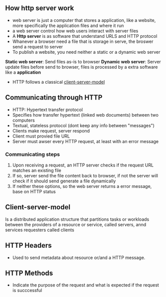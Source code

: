 ## How http server work
- web server is just a computer that stores a application, like a website, more specifically the application files and where it run
- a web server control how web users interact with server files
- A **Http server** is as software that understand URLS and HTTP protocol
- Whanever a browser need a file that is storage in serve, the broswer send a request to server
- To publish a website, you need neither a static or a dynamic web server

**Static web server**: Send files as-is to browser
**Dynamic web server**: Server update files before send to browser, files is processed by a extra software like a **application**

- HTTP follows a classical [client-server-model](##client-server-model)

## Communicating through HTTP

- HTTP: Hypertext transfer protocol
- Specifies how transfer hypertext (linked web documents) between two computers
- Textual, stateless protocol (dont keep any info between "messages")
- Clients make request, server respond
- Client must provied file URL
- Server must awser every HTTP request, at least with an error message


### Communicating steps
1. Upon receiving a request, an HTTP server checks if the request URL matches an existing file
2. If so, server send the file content back to browser, if not the server will check if it should send generate a file dynamically
3. If neither these options, so the web server returns a error message, base on HTTP status


## Client-server-model
Is a distributed application structure that partitions tasks or workloads between the providers of a resource or service, called servers, annd services requesters called clients


## HTTP Headers
- Used to send metadata about resource or/and a HTTP message.


## HTTP Methods
- Indicate the purpose of the request and what is expected if the request is succcessful